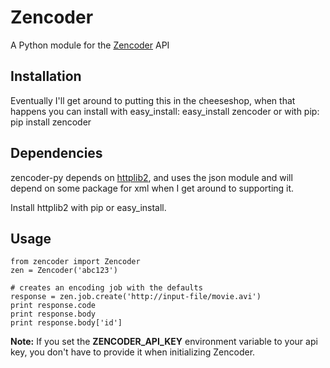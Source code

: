 # Zencoder

A Python module for the [Zencoder](http://zencoder.com) API

## Installation
Eventually I'll get around to putting this in the cheeseshop, when that happens you can install with easy_install:
    easy_install zencoder
or with pip:
    pip install zencoder

## Dependencies
zencoder-py depends on [httplib2](http://code.google.com/p/httplib2/), and uses the json module and will depend on some package for xml when I get around to supporting it.

Install httplib2 with pip or easy_install.

## Usage

    from zencoder import Zencoder
    zen = Zencoder('abc123')

    # creates an encoding job with the defaults
    response = zen.job.create('http://input-file/movie.avi')
    print response.code
    print response.body
    print response.body['id']

**Note:** If you set the **ZENCODER\_API\_KEY** environment variable to your api key, you don't have to provide it when initializing Zencoder.

